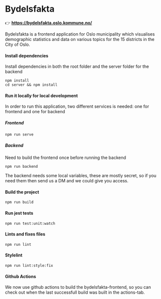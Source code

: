 # Bydelsfakta

👉 **https://bydelsfakta.oslo.kommune.no/**

Bydelsfakta is a frontend application for Oslo municipality which visualises demographic statistics and data on various topics for the 15 districts in the City of Oslo.

#### Install dependencies
Install dependencies in both the root folder and the server folder for the backend
```
npm install
cd server && npm install
```

#### Run it locally for local development
In order to run this application, two different services is needed: one for frontend and one for backend

##### Frontend
```
npm run serve
```

##### Backend
Need to build the frontend once before running the backend
```
npm run backend
```

The backend needs some local variables, these are mostly secret, so if you need them then send us a DM and we could give you access.

#### Build the project
```
npm run build
```

#### Run jest tests
```
npm run test:unit:watch
```

#### Lints and fixes files
```
npm run lint
```

#### Stylelint
```
npm run lint:style:fix
```

#### Github Actions

We now use github actions to build the bydelsfakta-frontend, so you can check out when the last successfull build was built in the actions-tab.
